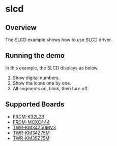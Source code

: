 # slcd

## Overview

The SLCD example shows how to use SLCD driver.
## Running the demo

In this example, the SLCD displays as below.
1. Show digital numbers.
2. Show the icons one by one.
3. All segments on, blink, then turn off.

## Supported Boards
- [FRDM-K32L2B](../../_boards/frdmk32l2b/driver_examples/slcd/example_board_readme.md)
- [FRDM-MCXC444](../../_boards/frdmmcxc444/driver_examples/slcd/example_board_readme.md)
- [TWR-KM34Z50MV3](../../_boards/twrkm34z50mv3/driver_examples/slcd/example_board_readme.md)
- [TWR-KM34Z75M](../../_boards/twrkm34z75m/driver_examples/slcd/example_board_readme.md)
- [TWR-KM35Z75M](../../_boards/twrkm35z75m/driver_examples/slcd/example_board_readme.md)
